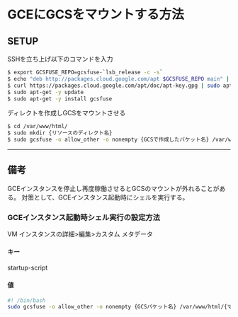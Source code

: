 # GCEにGCSをマウントする方法

## SETUP
SSHを立ち上げ以下のコマンドを入力

```bash
$ export GCSFUSE_REPO=gcsfuse-`lsb_release -c -s`
$ echo "deb http://packages.cloud.google.com/apt $GCSFUSE_REPO main" | sudo tee /etc/apt/sources.list.d/gcsfuse.list
$ curl https://packages.cloud.google.com/apt/doc/apt-key.gpg | sudo apt-key add -
$ sudo apt-get -y update
$ sudo apt-get -y install gcsfuse
```


ディレクトを作成しGCSをマウントさせる

```bash
$ cd /var/www/html/
$ sudo mkdir {リソースのディレクト名}
$ sudo gcsfuse -o allow_other -o nonempty {GCSで作成したバケット名} /var/www/html/{マウントするディレクト}
```

---

## 備考

GCEインスタンスを停止し再度稼働させるとGCSのマウントが外れることがある。
対策として、GCEインスタンス起動時にシェルを実行する。

### GCEインスタンス起動時シェル実行の設定方法

VM インスタンスの詳細>編集>カスタム メタデータ

#### キー

startup-script

#### 値

```bash
#! /bin/bash
sudo gcsfuse -o allow_other -o nonempty {GCSパケット名} /var/www/html/{マウントするディレクト}
```

